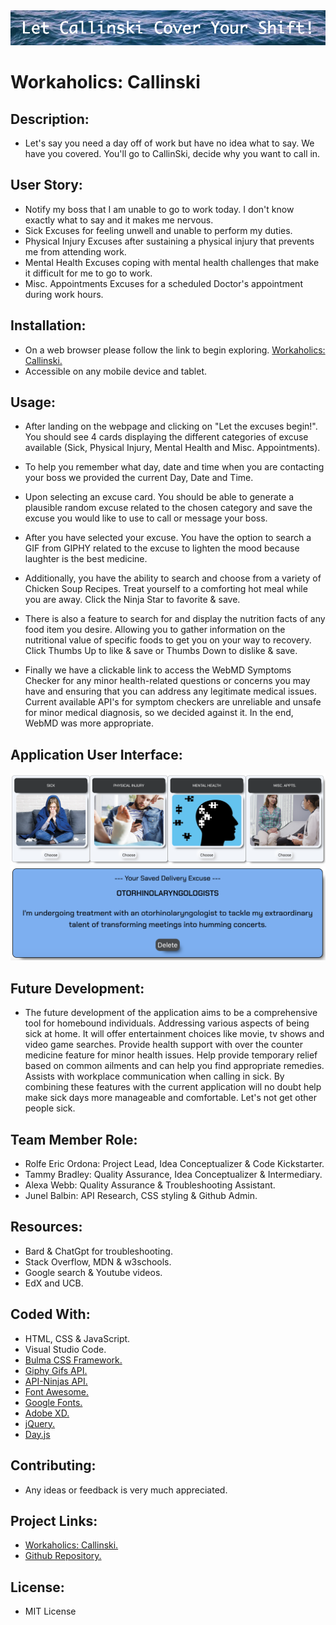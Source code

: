 <img src="./images/banner.png">

# Workaholics: Callinski

## Description:
* Let's say you need a day off of work but have no idea what to say.  We have you covered. You'll go to CallinSki, decide why you want to call in.

## User Story:
* Notify my boss that I am unable to go to work today. I don't know exactly what to say and it makes me nervous.
* Sick Excuses for feeling unwell and unable to perform my duties.
* Physical Injury Excuses after sustaining a physical injury that prevents me from attending work.
* Mental Health Excuses coping with mental health challenges that make it difficult for me to go to work.
* Misc. Appointments Excuses for a scheduled Doctor's appointment during work hours.

## Installation:
* On a web browser please follow the link to begin exploring. [Workaholics: Callinski.](https://junel-balbin.github.io/Workaholics)
* Accessible on any mobile device and tablet.

## Usage:
* After landing on the webpage and clicking on "Let the excuses begin!". You should see 4 cards displaying the different categories of excuse available (Sick, Physical Injury, Mental Health and Misc. Appointments).

* To help you remember what day, date and time when you are contacting your boss we provided the current Day, Date and Time.

* Upon selecting an excuse card. You should be able to generate a plausible random excuse related to the chosen category and save the excuse you would like to use to call or message your boss.

* After you have selected your excuse. You have the option to search a GIF from GIPHY related to the excuse to lighten the mood because laughter is the best medicine.

* Additionally, you have the ability to search and choose from a variety of Chicken Soup Recipes. Treat yourself to a comforting hot meal while you are away.  Click the Ninja Star to favorite & save.

* There is also a feature to search for and display the nutrition facts of any food item you desire. Allowing you to gather information on the nutritional value of specific foods to get you on your way to recovery. Click Thumbs Up to like & save or Thumbs Down to dislike & save.

* Finally we have a clickable link to access the WebMD Symptoms Checker for any minor health-related questions or concerns you may have and ensuring that you can address any legitimate medical issues.  Current available API's for symptom checkers are unreliable and unsafe for minor medical diagnosis, so we decided against it.  In the end, WebMD was more appropriate.


## Application User Interface:
<img src="./images/4excusecard.png">

<img src="./images/savedexcuse.png">


## Future Development:
* The future development of the application aims to be a comprehensive tool for homebound individuals. Addressing various aspects of being sick at home. It will offer entertainment choices like movie, tv shows and video game searches. Provide health support with over the counter medicine feature for minor health issues. Help provide temporary relief based on common ailments and can help you find appropriate remedies. Assists with workplace communication when calling in sick. By combining these features with the current application will no doubt help make sick days more manageable and comfortable. Let's not get other people sick.


## Team Member Role:
* Rolfe Eric Ordona: Project Lead, Idea Conceptualizer & Code Kickstarter.
* Tammy Bradley: Quality Assurance, Idea Conceptualizer & Intermediary.
* Alexa Webb: Quality Assurance & Troubleshooting Assistant.
* Junel Balbin: API Research, CSS styling & Github Admin.


## Resources:
* Bard & ChatGpt for troubleshooting.
* Stack Overflow, MDN & w3schools.
* Google search & Youtube videos.
* EdX and UCB.


## Coded With:
* HTML, CSS & JavaScript.
* Visual Studio Code.
* [Bulma CSS Framework.](https://bulma.io/)
* [Giphy Gifs API.](https://developers.giphy.com/)
* [API-Ninjas API.](https://api-ninjas.com/)
* [Font Awesome.](https://fontawesome.com/)
* [Google Fonts.](https://fonts.google.com/)
* [Adobe XD.](https://helpx.adobe.com/xd/get-started.html)
* [jQuery.](https://jquery.com/)
* [Day.js](https://day.js.org/)


## Contributing:
* Any ideas or feedback is very much appreciated.

## Project Links:
* [Workaholics: Callinski.](https://junel-balbin.github.io/Workaholics/)
* [Github Repository.](https://github.com/Junel-Balbin/Workaholics)


## License: 
* MIT License